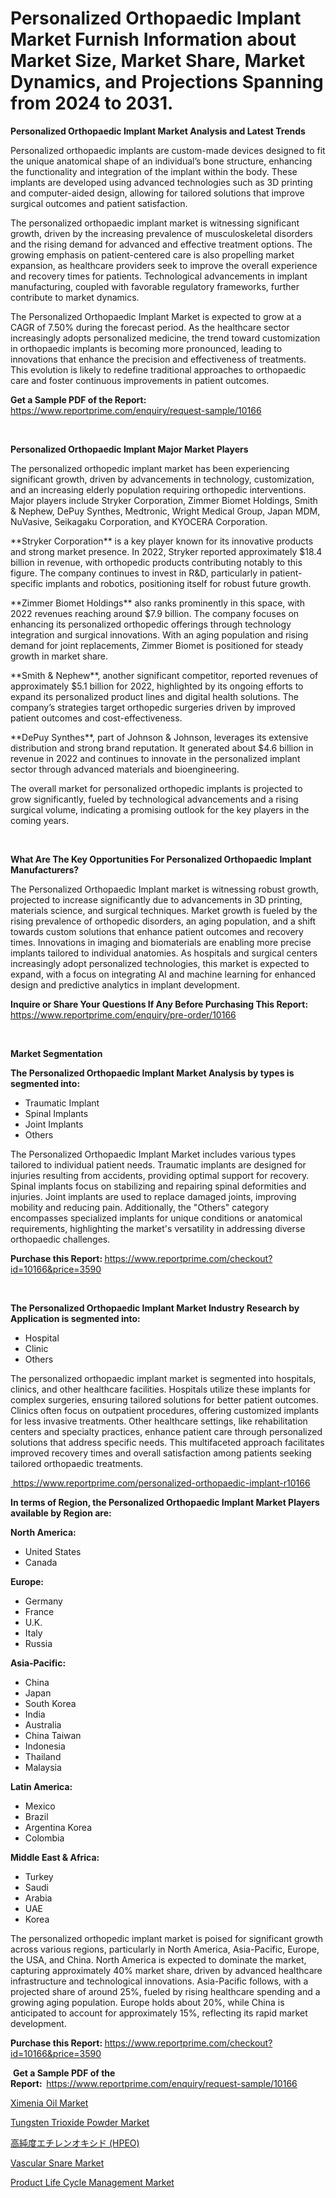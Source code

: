 <p><h1>Personalized Orthopaedic Implant Market Furnish Information about Market Size, Market Share, Market Dynamics, and Projections Spanning from 2024 to 2031.</h1></p><p><strong>Personalized Orthopaedic Implant Market Analysis and Latest Trends</strong></p>
<p><p>Personalized orthopaedic implants are custom-made devices designed to fit the unique anatomical shape of an individual’s bone structure, enhancing the functionality and integration of the implant within the body. These implants are developed using advanced technologies such as 3D printing and computer-aided design, allowing for tailored solutions that improve surgical outcomes and patient satisfaction.</p><p>The personalized orthopaedic implant market is witnessing significant growth, driven by the increasing prevalence of musculoskeletal disorders and the rising demand for advanced and effective treatment options. The growing emphasis on patient-centered care is also propelling market expansion, as healthcare providers seek to improve the overall experience and recovery times for patients. Technological advancements in implant manufacturing, coupled with favorable regulatory frameworks, further contribute to market dynamics.</p><p>The Personalized Orthopaedic Implant Market is expected to grow at a CAGR of 7.50% during the forecast period. As the healthcare sector increasingly adopts personalized medicine, the trend toward customization in orthopaedic implants is becoming more pronounced, leading to innovations that enhance the precision and effectiveness of treatments. This evolution is likely to redefine traditional approaches to orthopaedic care and foster continuous improvements in patient outcomes.</p></p>
<p><strong>Get a Sample PDF of the Report:&nbsp;</strong> <a href="https://www.reportprime.com/enquiry/request-sample/10166">https://www.reportprime.com/enquiry/request-sample/10166</a></p>
<p>&nbsp;</p>
<p><strong>Personalized Orthopaedic Implant Major Market Players</strong></p>
<p><p>The personalized orthopedic implant market has been experiencing significant growth, driven by advancements in technology, customization, and an increasing elderly population requiring orthopedic interventions. Major players include Stryker Corporation, Zimmer Biomet Holdings, Smith & Nephew, DePuy Synthes, Medtronic, Wright Medical Group, Japan MDM, NuVasive, Seikagaku Corporation, and KYOCERA Corporation. </p><p>**Stryker Corporation** is a key player known for its innovative products and strong market presence. In 2022, Stryker reported approximately $18.4 billion in revenue, with orthopedic products contributing notably to this figure. The company continues to invest in R&D, particularly in patient-specific implants and robotics, positioning itself for robust future growth.</p><p>**Zimmer Biomet Holdings** also ranks prominently in this space, with 2022 revenues reaching around $7.9 billion. The company focuses on enhancing its personalized orthopedic offerings through technology integration and surgical innovations. With an aging population and rising demand for joint replacements, Zimmer Biomet is positioned for steady growth in market share.</p><p>**Smith & Nephew**, another significant competitor, reported revenues of approximately $5.1 billion for 2022, highlighted by its ongoing efforts to expand its personalized product lines and digital health solutions. The company’s strategies target orthopedic surgeries driven by improved patient outcomes and cost-effectiveness.</p><p>**DePuy Synthes**, part of Johnson & Johnson, leverages its extensive distribution and strong brand reputation. It generated about $4.6 billion in revenue in 2022 and continues to innovate in the personalized implant sector through advanced materials and bioengineering.</p><p>The overall market for personalized orthopedic implants is projected to grow significantly, fueled by technological advancements and a rising surgical volume, indicating a promising outlook for the key players in the coming years.</p></p>
<p>&nbsp;</p>
<p><strong>What Are The Key Opportunities For Personalized Orthopaedic Implant Manufacturers?</strong></p>
<p><p>The Personalized Orthopaedic Implant market is witnessing robust growth, projected to increase significantly due to advancements in 3D printing, materials science, and surgical techniques. Market growth is fueled by the rising prevalence of orthopedic disorders, an aging population, and a shift towards custom solutions that enhance patient outcomes and recovery times. Innovations in imaging and biomaterials are enabling more precise implants tailored to individual anatomies. As hospitals and surgical centers increasingly adopt personalized technologies, this market is expected to expand, with a focus on integrating AI and machine learning for enhanced design and predictive analytics in implant development.</p></p>
<p><strong>Inquire or Share Your Questions If Any Before Purchasing This Report:</strong> <a href="https://www.reportprime.com/enquiry/pre-order/10166">https://www.reportprime.com/enquiry/pre-order/10166</a></p>
<p>&nbsp;</p>
<p><strong>Market Segmentation</strong></p>
<p><strong>The Personalized Orthopaedic Implant Market Analysis by types is segmented into:</strong></p>
<p><ul><li>Traumatic Implant</li><li>Spinal Implants</li><li>Joint Implants</li><li>Others</li></ul></p>
<p><p>The Personalized Orthopaedic Implant Market includes various types tailored to individual patient needs. Traumatic implants are designed for injuries resulting from accidents, providing optimal support for recovery. Spinal implants focus on stabilizing and repairing spinal deformities and injuries. Joint implants are used to replace damaged joints, improving mobility and reducing pain. Additionally, the "Others" category encompasses specialized implants for unique conditions or anatomical requirements, highlighting the market's versatility in addressing diverse orthopaedic challenges.</p></p>
<p><strong>Purchase this Report:&nbsp;</strong><a href="https://www.reportprime.com/checkout?id=10166&price=3590">https://www.reportprime.com/checkout?id=10166&price=3590</a></p>
<p>&nbsp;</p>
<p><strong>The Personalized Orthopaedic Implant Market Industry Research by Application is segmented into:</strong></p>
<p><ul><li>Hospital</li><li>Clinic</li><li>Others</li></ul></p>
<p><p>The personalized orthopaedic implant market is segmented into hospitals, clinics, and other healthcare facilities. Hospitals utilize these implants for complex surgeries, ensuring tailored solutions for better patient outcomes. Clinics often focus on outpatient procedures, offering customized implants for less invasive treatments. Other healthcare settings, like rehabilitation centers and specialty practices, enhance patient care through personalized solutions that address specific needs. This multifaceted approach facilitates improved recovery times and overall satisfaction among patients seeking tailored orthopaedic treatments.</p></p>
<p><a href="https://www.reportprime.com/personalized-orthopaedic-implant-r10166">&nbsp;https://www.reportprime.com/personalized-orthopaedic-implant-r10166</a></p>
<p><strong>In terms of Region, the Personalized Orthopaedic Implant Market Players available by Region are:</strong></p>
<p>
    <p> <strong> North America: </strong>
        <ul>
            <li>United States</li>
            <li>Canada</li>
        </ul>
        </p> 
    <p> <strong> Europe: </strong>
        <ul>
            <li>Germany</li>
            <li>France</li>
            <li>U.K.</li>
            <li>Italy</li>
            <li>Russia</li>
        </ul>
        </p> 
    <p> <strong> Asia-Pacific: </strong>
        <ul>
            <li>China</li>
            <li>Japan</li>
            <li>South Korea</li>
            <li>India</li>
            <li>Australia</li>
            <li>China Taiwan</li>
            <li>Indonesia</li>
            <li>Thailand</li>
            <li>Malaysia</li>
        </ul>
        </p> 
    <p> <strong> Latin America: </strong>
        <ul>
            <li>Mexico</li>
            <li>Brazil</li>
            <li>Argentina Korea</li>
            <li>Colombia</li>
        </ul>
        </p> 
    <p> <strong> Middle East & Africa: </strong>
        <ul>
            <li>Turkey</li>
            <li>Saudi</li>
            <li>Arabia</li>
            <li>UAE</li>
            <li>Korea</li>
        </ul>
    </p>
    </p>
<p><p>The personalized orthopedic implant market is poised for significant growth across various regions, particularly in North America, Asia-Pacific, Europe, the USA, and China. North America is expected to dominate the market, capturing approximately 40% market share, driven by advanced healthcare infrastructure and technological innovations. Asia-Pacific follows, with a projected share of around 25%, fueled by rising healthcare spending and a growing aging population. Europe holds about 20%, while China is anticipated to account for approximately 15%, reflecting its rapid market development.</p></p>
<p><strong>Purchase this Report: </strong><a href="https://www.reportprime.com/checkout?id=10166&price=3590">https://www.reportprime.com/checkout?id=10166&price=3590</a></p>
<p>&nbsp;<strong>Get a Sample PDF of the Report:&nbsp;&nbsp;</strong><a href="https://www.reportprime.com/enquiry/request-sample/10166">https://www.reportprime.com/enquiry/request-sample/10166</a></p>
<p><strong></strong></p>
<p><p><a href="https://issuu.com/reportprime-2/docs/ximenia-oil-market-size-2030.pptx_ca5071a247c57f">Ximenia Oil Market</a></p><p><a href="https://medium.com/@kaceyrath_40350/the-tungsten-trioxide-powder-market-is-experiencing-higher-than-anticipated-demand-compared-to-6e86b8e4a4b2">Tungsten Trioxide Powder Market</a></p><p><a href="https://medium.com/@randallrunte2023/high-purity-ethylene-oxide-hpeo-market-%E3%81%AF-%E3%82%B3%E3%82%B9%E3%83%88%E7%AE%A1%E7%90%86%E3%81%A8%E5%8A%B9%E7%8E%87%E5%90%91%E4%B8%8A%E3%82%92%E5%84%AA%E5%85%88%E3%81%97%E3%81%BE%E3%81%99-%E3%81%95%E3%82%89%E3%81%AB-%E5%A0%B1%E5%91%8A%E6%9B%B8%E3%81%AF%E5%B8%82%E5%A0%B4%E3%81%AE%E9%9C%80%E8%A6%81%E9%9D%A2%E3%81%A8%E4%BE%9B%E7%B5%A6%E9%9D%A2%E3%81%AE%E4%B8%A1%E6%96%B9%E3%82%92%E3%82%AB%E3%83%90%E3%83%BC%E3%81%97%E3%81%A6%E3%81%84%E3%81%BE%E3%81%99-high-8a1bed219069">高純度エチレンオキシド (HPEO)</a></p><p><a href="https://www.linkedin.com/pulse/vascular-snare-industry-sector-new-technologies-market-impact-w7e7e?trackingId=nmi%2FDcnjTlOoRFPdAPyGAQ%3D%3D">Vascular Snare Market</a></p><p><a href="https://www.linkedin.com/pulse/product-life-cycle-management-market-size-segmentation-wnxfc?trackingId=slROCPfXRGSPYf25lLzDJg%3D%3D">Product Life Cycle Management Market</a></p></p>
